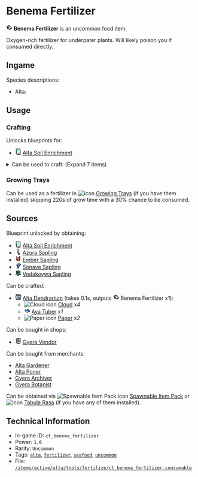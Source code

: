 # Benema Fertilizer

<img src="https://raw.githubusercontent.com/Ceterai/Enternia/main/items/active/alta/tools/fertilize/ct_benema_fertilizer.png" alt="Benema Fertilizer icon" loading="lazy" width="auto" height="16px"/> **Benema Fertilizer** is an uncommon food item.

Oxygen-rich fertilizer for underpater plants. Will likely poison you if consumed directly.

## Ingame

Species descriptions:

- Alta: 

## Usage

### Crafting

Unlocks blueprints for:

- <img src="https://raw.githubusercontent.com/Ceterai/Enternia/main/codex/alta/ebook/gyera.png" alt="Alta Soil Enrichment icon" loading="lazy" width="auto" height="16px"/> [Alta Soil Enrichment](https://ceterai.github.io/MyEnternia/Wiki/AltaSoilEnrichment)

<details markdown="1"><summary>Can be used to craft: (Expand 7 items)</summary>

- <img src="https://raw.githubusercontent.com/Ceterai/Enternia/main/objects/alta/special/plants/trees/ct_azura_tree.png" alt="Azura icon" loading="lazy" width="auto" height="16px"/> [Azura](https://ceterai.github.io/MyEnternia/Wiki/Azura)
- <img src="https://raw.githubusercontent.com/Ceterai/Enternia/main/objects/farmables/alta/ground/azura/pod/icon.png" alt="Azura Eco Pod ★ icon" loading="lazy" width="auto" height="16px"/> [Azura Eco Pod ★](https://ceterai.github.io/MyEnternia/Wiki/AzuraEcoPod)
- <img src="https://raw.githubusercontent.com/Ceterai/Enternia/main/objects/farmables/alta/liquid/coral/pod/icon.png" alt="Ember Eco Pod ★★★ icon" loading="lazy" width="auto" height="16px"/> [Ember Eco Pod ★★★](https://ceterai.github.io/MyEnternia/Wiki/EmberEcoPod)
- <img src="https://raw.githubusercontent.com/Ceterai/Enternia/main/objects/farmables/alta/ground/enternia/sapling/icon.png" alt="Enternia Sapling icon" loading="lazy" width="auto" height="16px"/> [Enternia Sapling](https://ceterai.github.io/MyEnternia/Wiki/EnterniaSapling)
- <img src="https://raw.githubusercontent.com/Ceterai/Enternia/main/objects/alta/special/plants/trees/ct_hive_tree.png" alt="Ionic Hive Stalk icon" loading="lazy" width="auto" height="16px"/> [Ionic Hive Stalk](https://ceterai.github.io/MyEnternia/Wiki/IonicHiveStalk)
- <img src="https://raw.githubusercontent.com/Ceterai/Enternia/main/objects/alta/special/plants/pots/flowers/calocol/icon.png" alt="Potted Calocol Tulip icon" loading="lazy" width="auto" height="16px"/> [Potted Calocol Tulip](https://ceterai.github.io/MyEnternia/Wiki/PottedCalocolTulip)
- <img src="https://raw.githubusercontent.com/Ceterai/Enternia/main/objects/farmables/alta/ground/sona/pod/icon.png" alt="Sonava Eco Pod ★ icon" loading="lazy" width="auto" height="16px"/> [Sonava Eco Pod ★](https://ceterai.github.io/MyEnternia/Wiki/SonavaEcoPod)

</details>

### Growing Trays

Can be used as a fertilizer in <img src="https://images.steamusercontent.com/ugc/1693903078379188066/4E09EDBE233D5AA8FE9EA0EC1256E95CA3D446FF/" alt="icon" width="16" height="12"/> [Growing Trays](https://steamcommunity.com/sharedfiles/filedetails/?id=2574257768) (if you have them installed) skipping 220s of grow time with a 30% chance to be consumed.

## Sources

Blueprint unlocked by obtaining:

- <img src="https://raw.githubusercontent.com/Ceterai/Enternia/main/codex/alta/ebook/gyera.png" alt="Alta Soil Enrichment icon" loading="lazy" width="auto" height="16px"/> [Alta Soil Enrichment](https://ceterai.github.io/MyEnternia/Wiki/AltaSoilEnrichment)
- <img src="https://raw.githubusercontent.com/Ceterai/Enternia/main/objects/farmables/alta/ground/azura/sapling/icon.png" alt="Azura Sapling icon" loading="lazy" width="auto" height="16px"/> [Azura Sapling](https://ceterai.github.io/MyEnternia/Wiki/AzuraSapling)
- <img src="https://raw.githubusercontent.com/Ceterai/Enternia/main/objects/farmables/alta/liquid/coral/sapling/icon.png" alt="Ember Sapling icon" loading="lazy" width="auto" height="16px"/> [Ember Sapling](https://ceterai.github.io/MyEnternia/Wiki/EmberSapling)
- <img src="https://raw.githubusercontent.com/Ceterai/Enternia/main/objects/farmables/alta/ground/sona/sapling/icon.png" alt="Sonava Sapling icon" loading="lazy" width="auto" height="16px"/> [Sonava Sapling](https://ceterai.github.io/MyEnternia/Wiki/SonavaSapling)
- <img src="https://raw.githubusercontent.com/Ceterai/Enternia/main/objects/farmables/alta/liquid/voda/sapling/icon.png" alt="Vodakoywa Sapling icon" loading="lazy" width="auto" height="16px"/> [Vodakoywa Sapling](https://ceterai.github.io/MyEnternia/Wiki/VodakoywaSapling)

Can be crafted:

- ![ ](https://raw.githubusercontent.com/Ceterai/Enternia/main/objects/alta/crafting/dendrarium/icon.png) [Alta Dendrarium](https://ceterai.github.io/MyEnternia/Wiki/AltaDendrarium) (takes 0.1s, outputs <img src="https://raw.githubusercontent.com/Ceterai/Enternia/main/items/active/alta/tools/fertilize/ct_benema_fertilizer.png" alt="Benema Fertilizer icon" loading="lazy" width="auto" height="16px"/> Benema Fertilizer x*1*):
  - <img src="https://starbounder.org/mediawiki/images/d/d2/Cloud.png" alt="Cloud icon" loading="lazy" width="16px" height="16px"/> [Cloud](https://starbounder.org/Cloud) x*4*
  - <img src="https://raw.githubusercontent.com/Ceterai/Enternia/main/objects/farmables/alta/main/aya/seed/icon.png" alt="Aya Tuber icon" loading="lazy" width="auto" height="16px"/> [Aya Tuber](https://ceterai.github.io/MyEnternia/Wiki/AyaTuber) x*1*
  - <img src="https://starbounder.org/mediawiki/images/b/b2/Paper.png" alt="Paper icon" loading="lazy" width="16px" height="16px"/> [Paper](https://starbounder.org/Paper) x*2*

Can be bought in shops:

- <img src="https://raw.githubusercontent.com/Ceterai/Enternia/main/objects/alta/special/vendors/gyera/icon.png" alt="Gyera Vendor icon" loading="lazy" width="auto" height="16px"/> [Gyera Vendor](https://ceterai.github.io/MyEnternia/Wiki/GyeraVendor)

Can be bought from merchants:

- [Alta Gardener](https://ceterai.github.io/MyEnternia/Wiki/AltaGardener)
- [Alta Poner](https://ceterai.github.io/MyEnternia/Wiki/AltaPoner)
- [Gyera Archiver](https://ceterai.github.io/MyEnternia/Wiki/GyeraArchiver)
- [Gyera Botanist](https://ceterai.github.io/MyEnternia/Wiki/GyeraBotanist)

Can be obtained via <img src="https://raw.githubusercontent.com/Silverfeelin/Starbound-SpawnableItemPack/master/interface/sip/iconSmall.png" alt="Spawnable Item Pack icon" width="18" height="14"/> [Spawnable Item Pack](https://steamcommunity.com/sharedfiles/filedetails/?id=733665104) or <img src="https://steamuserimages-a.akamaihd.net/ugc/263843960696222713/3EC9A7C005541F7D577EBCB8C5736B4EFC9973D6/" alt="icon" width="8" height="12"/> [Tabula Rasa](https://community.playstarbound.com/resources/the-tabula-rasa.3222/) (if you have any of them installed).

## Technical Information

- In-game ID: `ct_benema_fertilizer`
- Power: `1.0`
- Rarity: `Uncommon`
- Tags: [`alta`](https://ceterai.github.io/MyEnternia/Wiki/Tags/Alta), [`fertilizer`](https://ceterai.github.io/MyEnternia/Wiki/Tags/Fertilizer), [`seafood`](https://ceterai.github.io/MyEnternia/Wiki/Tags/Seafood), [`uncommon`](https://ceterai.github.io/MyEnternia/Wiki/Tags/Uncommon)
- File: [`/items/active/alta/tools/fertilize/ct_benema_fertilizer.consumable`](https://github.com/Ceterai/Enternia/blob/main/items/active/alta/tools/fertilize/ct_benema_fertilizer.consumable)
